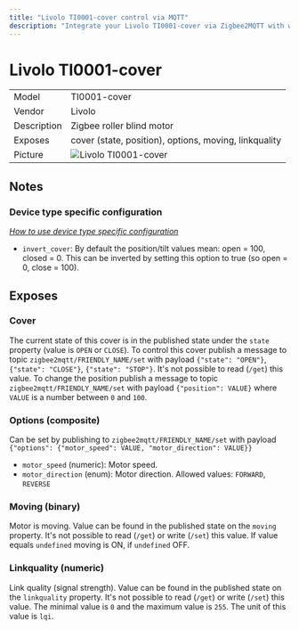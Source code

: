 ```yaml
---
title: "Livolo TI0001-cover control via MQTT"
description: "Integrate your Livolo TI0001-cover via Zigbee2MQTT with whatever smart home infrastructure you are using without the vendors bridge or gateway."
---
```


<!-- !!!! -->
<!-- ATTENTION: This file is auto-generated through docgen! -->
<!-- You can only edit the "## Notes"-Section. -->
<!-- !!!! -->

# Livolo TI0001-cover

|     |     |
|-----|-----|
| Model | TI0001-cover  |
| Vendor  | Livolo  |
| Description | Zigbee roller blind motor |
| Exposes | cover (state, position), options, moving, linkquality |
| Picture | ![Livolo TI0001-cover](https://psi-4ward.github.io/zigbee2mqtt-docs/images/devices/TI0001-cover.jpg) |


## Notes

### Device type specific configuration
*[How to use device type specific configuration](../information/configuration.md)*

* `invert_cover`: By default the position/tilt values mean: open = 100, closed = 0. This can be inverted by setting this option to true (so open = 0, close = 100).



## Exposes

### Cover 
The current state of this cover is in the published state under the `state` property (value is `OPEN` or `CLOSE`).
To control this cover publish a message to topic `zigbee2mqtt/FRIENDLY_NAME/set` with payload `{"state": "OPEN"}`, `{"state": "CLOSE"}`, `{"state": "STOP"}`.
It's not possible to read (`/get`) this value.
To change the position publish a message to topic `zigbee2mqtt/FRIENDLY_NAME/set` with payload `{"position": VALUE}` where `VALUE` is a number between `0` and `100`.

### Options (composite)
Can be set by publishing to `zigbee2mqtt/FRIENDLY_NAME/set` with payload `{"options": {"motor_speed": VALUE, "motor_direction": VALUE}}`
- `motor_speed` (numeric): Motor speed. 
- `motor_direction` (enum): Motor direction. Allowed values: `FORWARD`, `REVERSE`

### Moving (binary)
Motor is moving.
Value can be found in the published state on the `moving` property.
It's not possible to read (`/get`) or write (`/set`) this value.
If value equals `undefined` moving is ON, if `undefined` OFF.

### Linkquality (numeric)
Link quality (signal strength).
Value can be found in the published state on the `linkquality` property.
It's not possible to read (`/get`) or write (`/set`) this value.
The minimal value is `0` and the maximum value is `255`.
The unit of this value is `lqi`.

